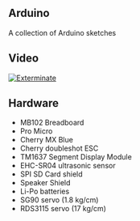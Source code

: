 ## Arduino

A collection of Arduino sketches

## Video

[![Exterminate](http://img.youtube.com/vi/qQtoHMOePp8/0.jpg)](https://youtu.be/qQtoHMOePp8)

## Hardware

* MB102 Breadboard
* Pro Micro
* Cherry MX Blue
* Cherry doubleshot ESC
* TM1637 Segment Display Module
* EHC-SR04 ultrasonic sensor
* SPI SD Card shield
* Speaker Shield
* Li-Po batteries
* SG90 servo (1.8 kg/cm)
* RDS3115 servo (17 kg/cm)

